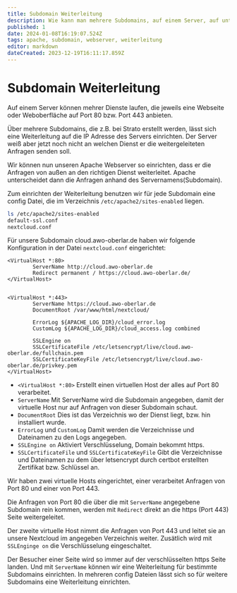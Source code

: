```yaml
---
title: Subdomain Weiterleitung
description: Wie kann man mehrere Subdomains, auf einem Server, auf unterschiedliche Seiten/Dienste weiterleiten?
published: 1
date: 2024-01-08T16:19:07.524Z
tags: apache, subdomain, webserver, weiterleitung
editor: markdown
dateCreated: 2023-12-19T16:11:17.859Z
---
```


# Subdomain Weiterleitung
Auf einem Server können mehrer Dienste laufen, die jeweils eine Webseite oder Weboberfläche auf Port 80 bzw. Port 443 anbieten.

Über mehrere Subdomains, die z.B. bei Strato erstellt werden, lässt sich eine Weiterleitung auf die IP Adresse des Servers einrichten.
Der Server weiß aber jetzt noch nicht an welchen Dienst er die weitergeleiteten Anfragen senden soll.

Wir können nun unseren Apache Webserver so einrichten, dass er die Anfragen von außen an den richtigen Dienst weiterleitet. 
Apache unterscheidet dann die Anfragen anhand des Servernamens(Subdomain).

Zum einrichten der Weiterleitung benutzen wir für jede Subdomain eine config Datei, die im Verzeichnis `/etc/apache2/sites-enabled` liegen.

```bash
ls /etc/apache2/sites-enabled
default-ssl.conf
nextcloud.conf
```

Für unsere Subdomain cloud.awo-oberlar.de haben wir folgende Konfiguration in der Datei `nextcloud.conf` eingerichtet:

```
<VirtualHost *:80>
        ServerName http://cloud.awo-oberlar.de
        Redirect permanent / https://cloud.awo-oberlar.de/
</VirtualHost>


<VirtualHost *:443>
        ServerName https://cloud.awo-oberlar.de
        DocumentRoot /var/www/html/nextcloud/

        ErrorLog ${APACHE_LOG_DIR}/cloud_error.log
        CustomLog ${APACHE_LOG_DIR}/cloud_access.log combined

        SSLEngine on
        SSLCertificateFile /etc/letsencrypt/live/cloud.awo-oberlar.de/fullchain.pem
        SSLCertificateKeyFile /etc/letsencrypt/live/cloud.awo-oberlar.de/privkey.pem
</VirtualHost>
```
- `<VirtualHost *:80>`
Erstellt einen virtuellen Host der alles auf Port 80 verarbeitet.
- `ServerName` 
Mit ServerName wird die Subdomain angegeben, damit der virtuelle Host nur auf Anfragen von dieser Subdomain schaut.
- `DocumentRoot` 
Dies ist das Verzeichnis wo der Dienst liegt, bzw. hin installiert wurde.
- `ErrorLog` und `CustomLog`
Damit werden die Verzeichnisse und Dateinamen zu den Logs angegeben.
- `SSLEngine on`
Aktiviert Verschlüsselung, Domain bekommt https.
- `SSLCertificateFile` und `SSLCertificateKeyFile`
Gibt die Verzeichnisse und Dateinamen zu dem über letsencrypt durch certbot erstellten Zertifikat bzw. Schlüssel an. 

Wir haben zwei virtuelle Hosts eingerichtet, einer verarbeitet Anfragen von Port 80 und einer von Port 443. 

Die Anfragen von Port 80 die über die mit `ServerName` angegebene Subdomain rein kommen, werden mit `Redirect` direkt an die https (Port 443) Seite weitergeleitet. 

Der zweite virtuelle Host nimmt die Anfragen von Port 443 und leitet sie an unsere Nextcloud im angegeben Verzeichnis weiter.
Zusätlich wird mit `SSLEnginge on` die Verschlüsselung eingeschaltet.

Der Besucher einer Seite wird so immer auf der verschlüsselten https Seite landen. Und mit `ServerName` können wir eine Weiterleitung für bestimmte Subdomains einrichten. In mehreren config Dateien lässt sich so für weitere Subdomains eine Weiterleitung einrichten. 


